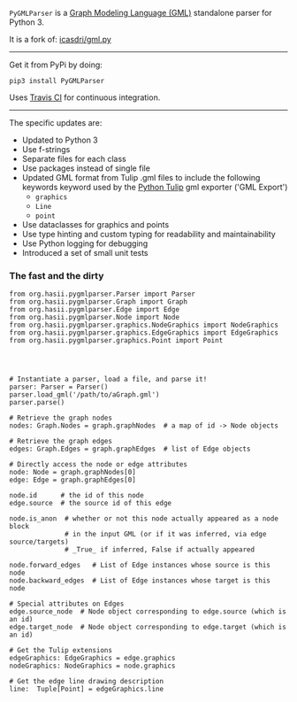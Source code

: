 `PyGMLParser` is a [Graph Modeling Language (GML)](https://en.wikipedia.org/wiki/Graph_Modelling_Language) standalone parser for Python 3.

It is a fork of: [icasdri/gml.py](https://github.com/icasdri/gml.py)

----------
Get it from PyPi by doing:

`pip3 install PyGMLParser`


Uses [Travis CI](https://travis-ci.org/github/hasii2011/PyGMLParser) for continuous  integration.  

----------

The specific updates are:

* Updated to Python 3
* Use f-strings
* Separate files for each class
* Use packages instead of single file
* Updated GML format from Tulip .gml files to include the following keywords keyword used by the 
[Python Tulip](https://tulip.labri.fr/Documentation/current/tulip-python/html) gml exporter ('GML Export')
    * `graphics`
    * `Line`
    * `point`
* Use dataclasses for graphics and points
* Use type hinting and custom typing for readability and maintainability
* Use Python logging for debugging
* Introduced a set of small unit tests


### The fast and the dirty
```python3
from org.hasii.pygmlparser.Parser import Parser
from org.hasii.pygmlparser.Graph import Graph
from org.hasii.pygmlparser.Edge import Edge
from org.hasii.pygmlparser.Node import Node
from org.hasii.pygmlparser.graphics.NodeGraphics import NodeGraphics
from org.hasii.pygmlparser.graphics.EdgeGraphics import EdgeGraphics
from org.hasii.pygmlparser.graphics.Point import Point




# Instantiate a parser, load a file, and parse it!
parser: Parser = Parser()
parser.load_gml('/path/to/aGraph.gml')
parser.parse()

# Retrieve the graph nodes 
nodes: Graph.Nodes = graph.graphNodes  # a map of id -> Node objects

# Retrieve the graph edges
edges: Graph.Edges = graph.graphEdges  # list of Edge objects

# Directly access the node or edge attributes
node: Node = graph.graphNodes[0]
edge: Edge = graph.graphEdges[0]

node.id      # the id of this node
edge.source  # the source id of this edge

node.is_anon  # whether or not this node actually appeared as a node block
              # in the input GML (or if it was inferred, via edge source/targets)
              # _True_ if inferred, False if actually appeared

node.forward_edges   # List of Edge instances whose source is this node
node.backward_edges  # List of Edge instances whose target is this node

# Special attributes on Edges
edge.source_node  # Node object corresponding to edge.source (which is an id)
edge.target_node  # Node object corresponding to edge.target (which is an id)

# Get the Tulip extensions
edgeGraphics: EdgeGraphics = edge.graphics
nodeGraphics: NodeGraphics = node.graphics

# Get the edge line drawing description
line:  Tuple[Point] = edgeGraphics.line

```

